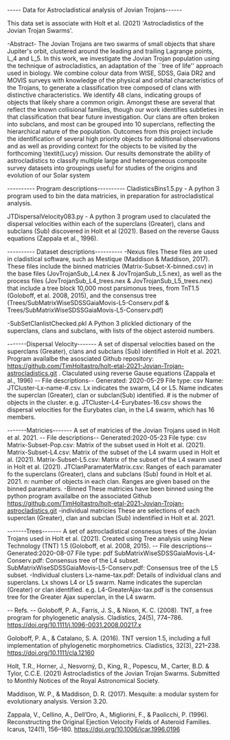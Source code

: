 ----- Data for Astrocladistical analysis of Jovian Trojans------

This data set is associate with Holt et al. (2021) 'Astrocladistics of the Jovian Trojan Swarms'. 

-Abstract-
The Jovian Trojans are two swarms of small objects that share Jupiter's orbit, clustered around the leading and trailing Lagrange points, L_4 and L_5. In this work, we investigate the Jovian Trojan population using the technique of astrocladistics, an adaptation of the ``tree of life'' approach used in biology. We combine colour data from WISE, SDSS, Gaia DR2 and MOVIS surveys with knowledge of the physical and orbital characteristics of the Trojans, to generate a classification tree composed of clans with distinctive characteristics. We identify 48 clans, indicating groups of objects that likely share a common origin. Amongst these are several that reflect the known collisional families, though our work identifies subtleties in that classification that bear future investigation. Our clans are often broken into subclans, and most can be grouped into 10 superclans, reflecting the hierarchical nature of the population.  Outcomes from this project include the identification of several high priority objects for additional observations and as well as providing context for the objects to be visited by the forthcoming \textit{Lucy} mission. Our results demonstrate the ability of astrocladistics to classify multiple large and heterogeneous composite survey datasets into groupings useful for studies of the origins and evolution of our Solar system

---------- Program descriptions---------- 
CladisticsBins1.5.py - A python 3 program used to bin the data matricies, in preparation for astrocladistical analysis.

JTDispersalVelocity083.py - A python 3 program used to claculated the dispersal velocities within each of the superclans (Greater), clans and subclans (Sub) discovered in Holt et al (2021). Based on the reverse Gauss equations (Zappala et al., 1996).


---------- Dataset descriptions---------- 
-Nexus files
These files are used in cladistical software, such as Mestique (Maddison & Maddison, 2017). These files include the binned matricies (Matrix-Subset-X-binned.csv) in the base files (JovTrojanSub_L4.nex & JovTrojanSub_L5.nex), as well as the process files (JovTrojanSub_L4_trees.nex & JovTrojanSub_L5_trees.nex) that include a tree block 10,000 most parsimonus trees, from TnT1.5 (Goloboff, et al. 2008, 2015), and the consensus tree (Trees/SubMatrixWiseSDSSGaiaMovis-L5-Conserv.pdf & Trees/SubMatrixWiseSDSSGaiaMovis-L5-Conserv.pdf) 

-SubSetClanlistChecked.pkl
A Python 3 plickled dictionary of the superclans, clans and subclans, with lists of the object asteroid numbers. 

-------Dispersal Velocity-------
A set of dispersal velocities based on the superclans (Greater), clans and subclans (Sub) identified in Holt et al. 2021. Program availalbe the asosciated Github repository: https://github.com/TimHoltastro/holt-etal-2021-Jovian-Trojan-astrocladistics.git .  Claculated using reverse Gause equations (Zappala et al., 1996)
-- File descriptions--
Generated: 2020-05-29
File type: csv
Name: JTCluster-Lx-name-#.csv. Lx indicates the swarm, L4 or L5. Name indicates the superclan (Greater), clan or subclan(Sub) identified. # is the nubmer of objects in the cluster. 
e.g. JTCluster-L4-Eurybates-16.csv shows the dispersal velocities for the Eurybates clan, in the L4 swarm, which has 16 members.

-------Matricies-------
A set of matricies of the Jovian Trojans used in Holt et al. 2021.
-- File descriptions--
Generated:2020-05-23
File type: csv
Matrix-Subset-Pop.csv: Matrix of the subset used in Holt et al. (2021). 
Matrix-Subset-L4.csv: Matrix of the subset of the L4 swarm used in Holt et al. (2021). 
Matrix-Subset-L5.csv: Matrix of the subset of the L4 swarm used in Holt et al. (2021). 
JTClanParamaterMatrix.csv: Ranges of each paramater fo the superclans (Greater), clans and subclans (Sub) found in Holt et al. 2021. n: number of objects in each clan. Ranges are given based on the binned paramaters. 
-Binned 
These matricies have been binned using the python program availalbe on the associated Github
https://github.com/TimHoltastro/holt-etal-2021-Jovian-Trojan-astrocladistics.git
-individual matricies
These are selections of each superclan (Greater), clan and subclan (Sub) indentified in Holt et al. 2021.

-------Trees-------
A set of astrocladistical consnesus trees of the Jovian Trojans used in Holt et al. (2021). Created using Tree analysis using New Technology (TNT) 1.5 (Goloboff, et al. 2008, 2015). 
-- File descriptions--
Generated:2020-08-07
File type: pdf
SubMatrixWiseSDSSGaiaMovis-L4-Conserv.pdf: Consensus tree of the L4 subset.
SubMatrixWiseSDSSGaiaMovis-L5-Conserv.pdf: Consensus tree of the L5 subset.
-Individual clusters
Lx-name-tax.pdf: Details of individual clans and superclans. Lx shows L4 or L5 swarm. Name indicates the superclan (Greater) or clan identified. 
e.g. L4-GreaterAjax-tax.pdf is the consensus tree for the Greater Ajax superclan, in the L4 swarm. 



-- Refs. --
Goloboff, P. A., Farris, J. S., & Nixon, K. C. (2008). TNT, a free program for phylogenetic analysis. Cladistics, 24(5), 774–786. https://doi.org/10.1111/j.1096-0031.2008.00217.x

Goloboff, P. A., & Catalano, S. A. (2016). TNT version 1.5, including a full implementation of phylogenetic morphometrics. Cladistics, 32(3), 221–238. https://doi.org/10.1111/cla.12160

Holt, T.R., Horner, J., Nesvorný, D., King, R., Popescu, M., Carter, B.D. & Tylor, C.C.E. (2021) Astrocladistics of the Jovian Trojan Swarms. Submitted to Monthly Notices of the Royal Astronomical Society. 

Maddison, W. P., & Maddison, D. R. (2017). Mesquite: a modular system for evolutionary analysis. Version 3.20.

Zappala, V., Cellino, A., Dell’Oro, A., Migliorini, F., & Paolicchi, P. (1996). Reconstructing the Original Ejection Velocity Fields of Asteroid Families. Icarus, 124(1), 156–180. https://doi.org/10.1006/icar.1996.0196

